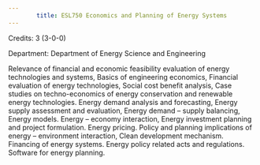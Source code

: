 ```yaml
---
        title: ESL750 Economics and Planning of Energy Systems
---
```

Credits: 3 (3-0-0)

Department: Department of Energy Science and Engineering

Relevance of financial and economic feasibility evaluation of energy technologies and systems, Basics of engineering economics, Financial evaluation of energy technologies, Social cost benefit analysis, Case studies on techno-economics of energy conservation and renewable energy technologies. Energy demand analysis and forecasting, Energy supply assessment and evaluation, Energy demand – supply balancing, Energy models. Energy – economy interaction, Energy investment planning and project formulation. Energy pricing. Policy and planning implications of energy – environment interaction, Clean development mechanism. Financing of energy systems. Energy policy related acts and regulations. Software for energy planning.